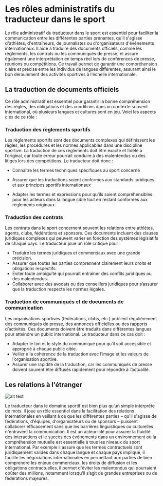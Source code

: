 # Les rôles administratifs du traducteur dans le sport
Le rôle administratif du traducteur dans le sport est essentiel pour faciliter la communication entre les différentes parties prenantes, qu'il s'agisse d'athlètes, d'entraîneurs, de journalistes ou d'organisateurs d'événements internationaux. Il aide à traduire des documents officiels, comme les règlements, les contrats ou les communiqués de presse, et assure également une interprétation en temps réel lors de conférences de presse, réunions ou compétitions. Ce travail permet de garantir une compréhension claire et précise entre les individus de langues différentes, assurant ainsi le bon déroulement des activités sportives à l'échelle internationale.

## La traduction de documents officiels
Ce rôle administratif est essentiel pour garantir la bonne compréhension des règles, des obligations et des conditions dans un contexte souvent international, où plusieurs langues et cultures sont en jeu. Voici les aspects clés de ce rôle :

### Traduction des règlements sportifs
Les règlements sportifs sont des documents complexes qui définissent les règles, les procédures et les normes applicables dans une discipline sportive. La traduction de ces règlements doit être exacte et fidèle à l’original, car toute erreur pourrait conduire à des malentendus ou des litiges lors des compétitions. Le traducteur doit donc : 
* Connaître les termes techniques spécifiques au sport concerné  
+ Assurer que les traductions soient conformes aux standards juridiques et aux principes sportifs internationaux  
- Adapter les termes et expressions pour qu’ils soient compréhensibles pour les acteurs dans la langue cible tout en restant conformes aux règlements originaux.

### Traduction des contrats
Les contrats dans le sport concernent souvent les relations entre athlètes, agents, clubs, fédérations et sponsors. Ces documents incluent des clauses juridiques complexes qui peuvent varier en fonction des systèmes législatifs de chaque pays. Le traducteur joue un rôle critique pour :
* Traduire les termes juridiques et commerciaux avec une grande précision.
* Assurer que toutes les parties comprennent clairement leurs droits et obligations respectifs.
* Éviter toute ambiguïté qui pourrait entraîner des conflits juridiques ou des malentendus.
* Collaborer avec des avocats ou des conseillers juridiques pour s’assurer que la traduction respecte les normes légales.

### Traduction de communiqués et de documents de communication

Les organisations sportives (fédérations, clubs, etc.) publient régulièrement des communiqués de presse, des annonces officielles ou des rapports d’activités. Ces documents doivent être traduits dans différentes langues pour atteindre un public international. Le traducteur dans ce cas doit :
* Adapter le ton et le style du communiqué pour qu’il soit accessible et approprié à chaque public cible.
* Veiller à la cohérence de la traduction avec l’image et les valeurs de l’organisation sportive.
* Assurer une rapidité de la traduction, car les communiqués de presse doivent souvent être diffusés rapidement pour répondre à l’actualité.

## Les relations à l'étranger

![alt text](https://urbanmedia.group/wp-content/uploads/2024/07/WhatsApp-Image-2024-07-27-at-19.36.23-770x446.jpeg)

Le traducteur dans le domaine sportif est bien plus qu’un simple interprète de mots. Il joue un rôle essentiel dans la facilitation des relations internationales en veillant à ce que les différentes parties – qu'il s'agisse de fédérations, d'équipes, d'organisateurs ou de sponsors – puissent collaborer efficacement sans que les barrières linguistiques ou culturelles n'entravent la communication. Il est un acteur-clé pour assurer la fluidité des interactions et le succès des événements dans un environnement où la compréhension mutuelle est essentielle à tous les niveaux du sport international.
Par exemple il assure que les termes contractuels sont juridiquement valides dans chaque langue et chaque pays impliqué, il facilite les négociations internationales en permettant aux parties de bien comprendre les enjeux commerciaux, les droits de diffusion et les obligations contractuelles, il permet d'éviter les malentendus qui pourraient coûter des millions, notamment lorsqu’il s’agit de grandes entreprises ou de fédérations majeures.








